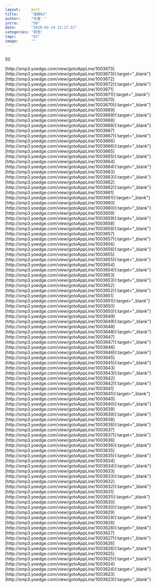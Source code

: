 ```yaml
---
layout:     post
title:      "漫画62"
author:     "作者："
intro:      "50"
date:       "2018-02-14 12:17:22"
categories: "其他"
tags:       "62"
image:      ""
---
```

<div style="text-align: center">
<p><img src=""/></p>
</div>
<p class="post-meta">
<span>50</span>
</p>
[http://smp3.yoedge.com/view/gotoAppLine/1003673](http://smp3.yoedge.com/view/gotoAppLine/1003673){:target="_blank"}
[http://smp3.yoedge.com/view/gotoAppLine/1003672](http://smp3.yoedge.com/view/gotoAppLine/1003672){:target="_blank"}
[http://smp3.yoedge.com/view/gotoAppLine/1003671](http://smp3.yoedge.com/view/gotoAppLine/1003671){:target="_blank"}
[http://smp3.yoedge.com/view/gotoAppLine/1003670](http://smp3.yoedge.com/view/gotoAppLine/1003670){:target="_blank"}
[http://smp3.yoedge.com/view/gotoAppLine/1003669](http://smp3.yoedge.com/view/gotoAppLine/1003669){:target="_blank"}
[http://smp3.yoedge.com/view/gotoAppLine/1003668](http://smp3.yoedge.com/view/gotoAppLine/1003668){:target="_blank"}
[http://smp3.yoedge.com/view/gotoAppLine/1003667](http://smp3.yoedge.com/view/gotoAppLine/1003667){:target="_blank"}
[http://smp3.yoedge.com/view/gotoAppLine/1003666](http://smp3.yoedge.com/view/gotoAppLine/1003666){:target="_blank"}
[http://smp3.yoedge.com/view/gotoAppLine/1003665](http://smp3.yoedge.com/view/gotoAppLine/1003665){:target="_blank"}
[http://smp3.yoedge.com/view/gotoAppLine/1003664](http://smp3.yoedge.com/view/gotoAppLine/1003664){:target="_blank"}
[http://smp3.yoedge.com/view/gotoAppLine/1003663](http://smp3.yoedge.com/view/gotoAppLine/1003663){:target="_blank"}
[http://smp3.yoedge.com/view/gotoAppLine/1003662](http://smp3.yoedge.com/view/gotoAppLine/1003662){:target="_blank"}
[http://smp3.yoedge.com/view/gotoAppLine/1003661](http://smp3.yoedge.com/view/gotoAppLine/1003661){:target="_blank"}
[http://smp3.yoedge.com/view/gotoAppLine/1003660](http://smp3.yoedge.com/view/gotoAppLine/1003660){:target="_blank"}
[http://smp3.yoedge.com/view/gotoAppLine/1003659](http://smp3.yoedge.com/view/gotoAppLine/1003659){:target="_blank"}
[http://smp3.yoedge.com/view/gotoAppLine/1003658](http://smp3.yoedge.com/view/gotoAppLine/1003658){:target="_blank"}
[http://smp3.yoedge.com/view/gotoAppLine/1003657](http://smp3.yoedge.com/view/gotoAppLine/1003657){:target="_blank"}
[http://smp3.yoedge.com/view/gotoAppLine/1003656](http://smp3.yoedge.com/view/gotoAppLine/1003656){:target="_blank"}
[http://smp3.yoedge.com/view/gotoAppLine/1003655](http://smp3.yoedge.com/view/gotoAppLine/1003655){:target="_blank"}
[http://smp3.yoedge.com/view/gotoAppLine/1003654](http://smp3.yoedge.com/view/gotoAppLine/1003654){:target="_blank"}
[http://smp3.yoedge.com/view/gotoAppLine/1003653](http://smp3.yoedge.com/view/gotoAppLine/1003653){:target="_blank"}
[http://smp3.yoedge.com/view/gotoAppLine/1003652](http://smp3.yoedge.com/view/gotoAppLine/1003652){:target="_blank"}
[http://smp3.yoedge.com/view/gotoAppLine/1003651](http://smp3.yoedge.com/view/gotoAppLine/1003651){:target="_blank"}
[http://smp3.yoedge.com/view/gotoAppLine/1003650](http://smp3.yoedge.com/view/gotoAppLine/1003650){:target="_blank"}
[http://smp3.yoedge.com/view/gotoAppLine/1003649](http://smp3.yoedge.com/view/gotoAppLine/1003649){:target="_blank"}
[http://smp3.yoedge.com/view/gotoAppLine/1003648](http://smp3.yoedge.com/view/gotoAppLine/1003648){:target="_blank"}
[http://smp3.yoedge.com/view/gotoAppLine/1003647](http://smp3.yoedge.com/view/gotoAppLine/1003647){:target="_blank"}
[http://smp3.yoedge.com/view/gotoAppLine/1003646](http://smp3.yoedge.com/view/gotoAppLine/1003646){:target="_blank"}
[http://smp3.yoedge.com/view/gotoAppLine/1003645](http://smp3.yoedge.com/view/gotoAppLine/1003645){:target="_blank"}
[http://smp3.yoedge.com/view/gotoAppLine/1003643](http://smp3.yoedge.com/view/gotoAppLine/1003643){:target="_blank"}
[http://smp3.yoedge.com/view/gotoAppLine/1003642](http://smp3.yoedge.com/view/gotoAppLine/1003642){:target="_blank"}
[http://smp3.yoedge.com/view/gotoAppLine/1003641](http://smp3.yoedge.com/view/gotoAppLine/1003641){:target="_blank"}
[http://smp3.yoedge.com/view/gotoAppLine/1003640](http://smp3.yoedge.com/view/gotoAppLine/1003640){:target="_blank"}
[http://smp3.yoedge.com/view/gotoAppLine/1003639](http://smp3.yoedge.com/view/gotoAppLine/1003639){:target="_blank"}
[http://smp3.yoedge.com/view/gotoAppLine/1003638](http://smp3.yoedge.com/view/gotoAppLine/1003638){:target="_blank"}
[http://smp3.yoedge.com/view/gotoAppLine/1003637](http://smp3.yoedge.com/view/gotoAppLine/1003637){:target="_blank"}
[http://smp3.yoedge.com/view/gotoAppLine/1003636](http://smp3.yoedge.com/view/gotoAppLine/1003636){:target="_blank"}
[http://smp3.yoedge.com/view/gotoAppLine/1003635](http://smp3.yoedge.com/view/gotoAppLine/1003635){:target="_blank"}
[http://smp3.yoedge.com/view/gotoAppLine/1003634](http://smp3.yoedge.com/view/gotoAppLine/1003634){:target="_blank"}
[http://smp3.yoedge.com/view/gotoAppLine/1003633](http://smp3.yoedge.com/view/gotoAppLine/1003633){:target="_blank"}
[http://smp3.yoedge.com/view/gotoAppLine/1003632](http://smp3.yoedge.com/view/gotoAppLine/1003632){:target="_blank"}
[http://smp3.yoedge.com/view/gotoAppLine/1003631](http://smp3.yoedge.com/view/gotoAppLine/1003631){:target="_blank"}
[http://smp3.yoedge.com/view/gotoAppLine/1003630](http://smp3.yoedge.com/view/gotoAppLine/1003630){:target="_blank"}
[http://smp3.yoedge.com/view/gotoAppLine/1003629](http://smp3.yoedge.com/view/gotoAppLine/1003629){:target="_blank"}
[http://smp3.yoedge.com/view/gotoAppLine/1003628](http://smp3.yoedge.com/view/gotoAppLine/1003628){:target="_blank"}
[http://smp3.yoedge.com/view/gotoAppLine/1003627](http://smp3.yoedge.com/view/gotoAppLine/1003627){:target="_blank"}
[http://smp3.yoedge.com/view/gotoAppLine/1003626](http://smp3.yoedge.com/view/gotoAppLine/1003626){:target="_blank"}
[http://smp3.yoedge.com/view/gotoAppLine/1003625](http://smp3.yoedge.com/view/gotoAppLine/1003625){:target="_blank"}
[http://smp3.yoedge.com/view/gotoAppLine/1003624](http://smp3.yoedge.com/view/gotoAppLine/1003624){:target="_blank"}
[http://smp3.yoedge.com/view/gotoAppLine/1003623](http://smp3.yoedge.com/view/gotoAppLine/1003623){:target="_blank"}


